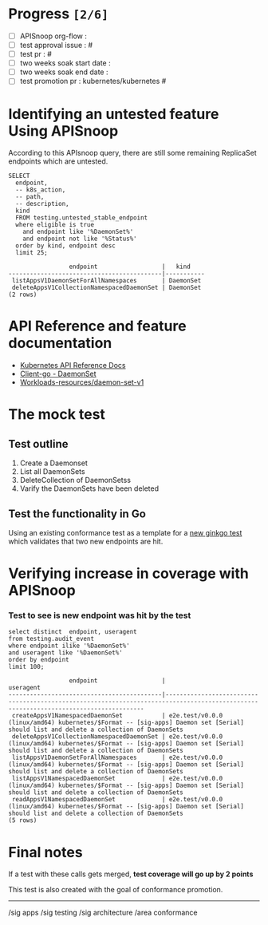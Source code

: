 # Progress <code>[2/6]</code>

-   [ ] APISnoop org-flow :
-   [ ] test approval issue : #
-   [ ] test pr : #
-   [ ] two weeks soak start date :
-   [ ] two weeks soak end date :
-   [ ] test promotion pr : kubernetes/kubernetes #

# Identifying an untested feature Using APISnoop

According to this APIsnoop query, there are still some remaining ReplicaSet endpoints which are untested.

```sql-mode
SELECT
  endpoint,
  -- k8s_action,
  -- path,
  -- description,
  kind
  FROM testing.untested_stable_endpoint
  where eligible is true
    and endpoint like '%DaemonSet%'
    and endpoint not like '%Status%'
  order by kind, endpoint desc
  limit 25;
```

```example
                 endpoint                  |   kind
-------------------------------------------|-----------
 listAppsV1DaemonSetForAllNamespaces       | DaemonSet
 deleteAppsV1CollectionNamespacedDaemonSet | DaemonSet
(2 rows)

```

# API Reference and feature documentation

-   [Kubernetes API Reference Docs](https://kubernetes.io/docs/reference/kubernetes-api/)
-   [Client-go - DaemonSet](https://github.com/kubernetes/client-go/blob/master/kubernetes/typed/apps/v1/daemonset.go)
-   [Workloads-resources/daemon-set-v1](https://kubernetes.io/docs/reference/kubernetes-api/workloads-resources/daemon-set-v1/)

# The mock test

## Test outline

1.  Create a Daemonset
2.  List all DaemonSets
3.  DeleteCollection of DaemonSetss
4.  Varify the DaemonSets have been deleted

## Test the functionality in Go

Using an existing conformance test as a template for a [new ginkgo test](https://github.com/ii/kubernetes/commit/b03858dbc1ba7e57cbe91bdb6c9f9e5c3c07972e) which validates that two new endpoints are hit.

# Verifying increase in coverage with APISnoop

### Test to see is new endpoint was hit by the test

```sql-mode
select distinct  endpoint, useragent
from testing.audit_event
where endpoint ilike '%DaemonSet%'
and useragent like '%DaemonSet%'
order by endpoint
limit 100;

```

```example
                 endpoint                  |                                                              useragent
-------------------------------------------|--------------------------------------------------------------------------------------------------------------------------------------
 createAppsV1NamespacedDaemonSet           | e2e.test/v0.0.0 (linux/amd64) kubernetes/$Format -- [sig-apps] Daemon set [Serial] should list and delete a collection of DaemonSets
 deleteAppsV1CollectionNamespacedDaemonSet | e2e.test/v0.0.0 (linux/amd64) kubernetes/$Format -- [sig-apps] Daemon set [Serial] should list and delete a collection of DaemonSets
 listAppsV1DaemonSetForAllNamespaces       | e2e.test/v0.0.0 (linux/amd64) kubernetes/$Format -- [sig-apps] Daemon set [Serial] should list and delete a collection of DaemonSets
 listAppsV1NamespacedDaemonSet             | e2e.test/v0.0.0 (linux/amd64) kubernetes/$Format -- [sig-apps] Daemon set [Serial] should list and delete a collection of DaemonSets
 readAppsV1NamespacedDaemonSet             | e2e.test/v0.0.0 (linux/amd64) kubernetes/$Format -- [sig-apps] Daemon set [Serial] should list and delete a collection of DaemonSets
(5 rows)

```

# Final notes

If a test with these calls gets merged, ****test coverage will go up by 2 points****

This test is also created with the goal of conformance promotion.

---

/sig apps /sig testing /sig architecture /area conformance
